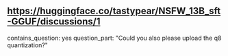 ## https://huggingface.co/tastypear/NSFW_13B_sft-GGUF/discussions/1

contains_question: yes
question_part: "Could you also please upload the q8 quantization?"